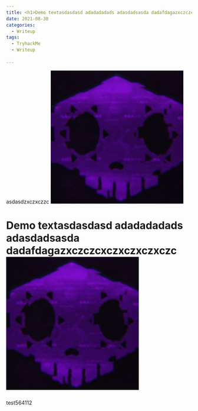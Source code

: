 ```yaml
---
title: <h1>Demo textasdasdasd adadadadads adasdadsasda dadafdagazxczczcxczxczxczxczc <img src="/assets/images/sombra.png" alt=""/></h1>
date: 2021-08-30
categories:
  - Writeup
tags:
  - TryhackMe
  - Writeup

---
```

asdasdzxczxczzc <img src="/assets/images/sombra.png" alt=""/>

<h1>Demo textasdasdasd adadadadads adasdadsasda dadafdagazxczczcxczxczxczxczc <img src="/assets/images/sombra.png" alt=""/></h1>

test564112